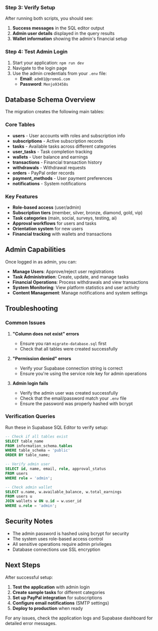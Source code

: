 ### Step 3: Verify Setup

After running both scripts, you should see:

1. **Success messages** in the SQL editor output
2. **Admin user details** displayed in the query results
3. **Wallet information** showing the admin's financial setup

### Step 4: Test Admin Login

1. Start your application: `npm run dev`
2. Navigate to the login page
3. Use the admin credentials from your `.env` file:
   - **Email**: `adm01@promoG.com`
   - **Password**: `Menjo93458s`

## Database Schema Overview

The migration creates the following main tables:

### Core Tables
- **users** - User accounts with roles and subscription info
- **subscriptions** - Active subscription records
- **tasks** - Available tasks across different categories
- **user_tasks** - Task completion tracking
- **wallets** - User balance and earnings
- **transactions** - Financial transaction history
- **withdrawals** - Withdrawal requests
- **orders** - PayPal order records
- **payment_methods** - User payment preferences
- **notifications** - System notifications

### Key Features
- **Role-based access** (user/admin)
- **Subscription tiers** (member, silver, bronze, diamond, gold, vip)
- **Task categories** (main, social, surveys, testing, ai)
- **Approval workflows** for users and tasks
- **Orientation system** for new users
- **Financial tracking** with wallets and transactions

## Admin Capabilities

Once logged in as admin, you can:

- **Manage Users**: Approve/reject user registrations
- **Task Administration**: Create, update, and manage tasks
- **Financial Operations**: Process withdrawals and view transactions
- **System Monitoring**: View platform statistics and user activity
- **Content Management**: Manage notifications and system settings

## Troubleshooting

### Common Issues

1. **"Column does not exist" errors**
   - Ensure you ran `migrate-database.sql` first
   - Check that all tables were created successfully

2. **"Permission denied" errors**
   - Verify your Supabase connection string is correct
   - Ensure you're using the service role key for admin operations

3. **Admin login fails**
   - Verify the admin user was created successfully
   - Check that the email/password match your `.env` file
   - Ensure the password was properly hashed with bcrypt

### Verification Queries

Run these in Supabase SQL Editor to verify setup:

```sql
-- Check if all tables exist
SELECT table_name 
FROM information_schema.tables 
WHERE table_schema = 'public' 
ORDER BY table_name;

-- Verify admin user
SELECT id, name, email, role, approval_status 
FROM users 
WHERE role = 'admin';

-- Check admin wallet
SELECT u.name, w.available_balance, w.total_earnings
FROM users u
JOIN wallets w ON u.id = w.user_id
WHERE u.role = 'admin';
```

## Security Notes

- The admin password is hashed using bcrypt for security
- The system uses role-based access control
- All sensitive operations require admin privileges
- Database connections use SSL encryption

## Next Steps

After successful setup:

1. **Test the application** with admin login
2. **Create sample tasks** for different categories
3. **Set up PayPal integration** for subscriptions
4. **Configure email notifications** (SMTP settings)
5. **Deploy to production** when ready

For any issues, check the application logs and Supabase dashboard for detailed error messages.